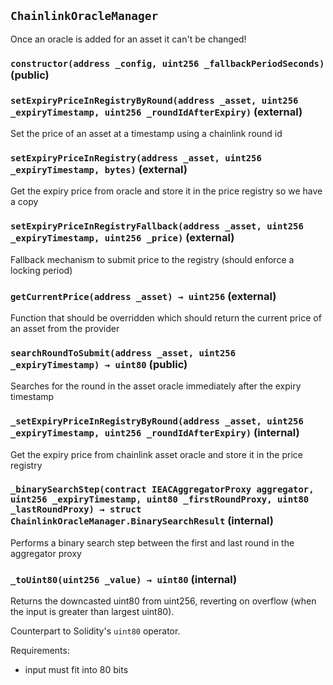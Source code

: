 ## `ChainlinkOracleManager`

Once an oracle is added for an asset it can't be changed!

### `constructor(address _config, uint256 _fallbackPeriodSeconds)` (public)

### `setExpiryPriceInRegistryByRound(address _asset, uint256 _expiryTimestamp, uint256 _roundIdAfterExpiry)` (external)

Set the price of an asset at a timestamp using a chainlink round id

### `setExpiryPriceInRegistry(address _asset, uint256 _expiryTimestamp, bytes)` (external)

Get the expiry price from oracle and store it in the price registry so we have a copy

### `setExpiryPriceInRegistryFallback(address _asset, uint256 _expiryTimestamp, uint256 _price)` (external)

Fallback mechanism to submit price to the registry (should enforce a locking period)

### `getCurrentPrice(address _asset) → uint256` (external)

Function that should be overridden which should return the current price of an asset from the provider

### `searchRoundToSubmit(address _asset, uint256 _expiryTimestamp) → uint80` (public)

Searches for the round in the asset oracle immediately after the expiry timestamp

### `_setExpiryPriceInRegistryByRound(address _asset, uint256 _expiryTimestamp, uint256 _roundIdAfterExpiry)` (internal)

Get the expiry price from chainlink asset oracle and store it in the price registry

### `_binarySearchStep(contract IEACAggregatorProxy aggregator, uint256 _expiryTimestamp, uint80 _firstRoundProxy, uint80 _lastRoundProxy) → struct ChainlinkOracleManager.BinarySearchResult` (internal)

Performs a binary search step between the first and last round in the aggregator proxy

### `_toUint80(uint256 _value) → uint80` (internal)

Returns the downcasted uint80 from uint256, reverting on
overflow (when the input is greater than largest uint80).

Counterpart to Solidity's `uint80` operator.

Requirements:

- input must fit into 80 bits
